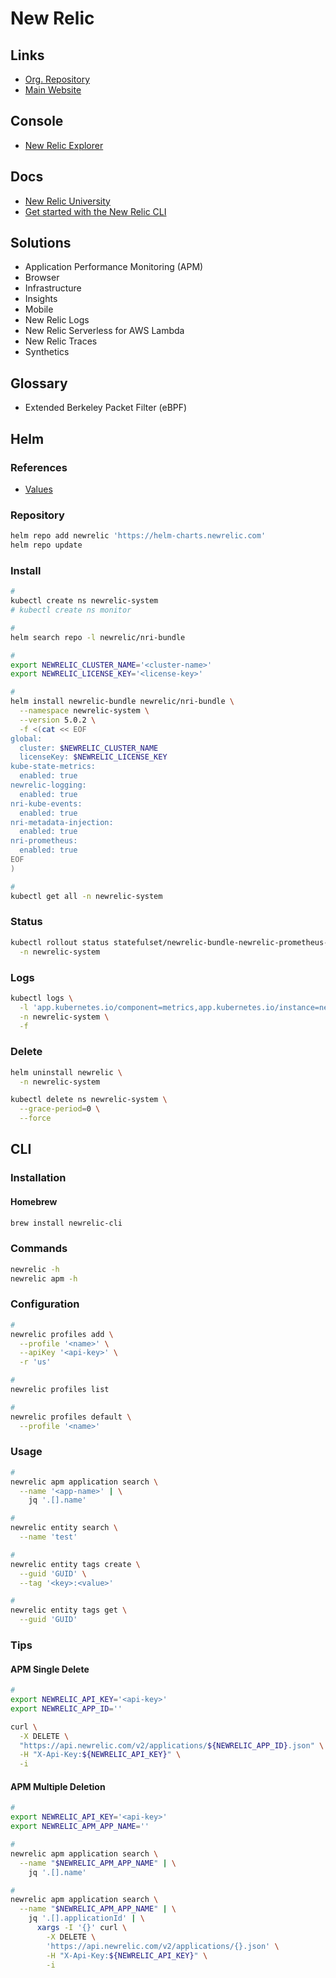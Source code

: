 # New Relic

<!--
https://www.youtube.com/watch?v=OOc8iN9dWfw

https://www.udemy.com/course/the-complete-introduction-to-new-relic-one/
https://www.udemy.com/course/new-relic-apm-application-performance-management-for-devops/
https://www.udemy.com/course/learn-new-relic-monitoring-and-devops-for-the-cloud-aws/
-->

## Links

- [Org. Repository](https://github.com/newrelic)
- [Main Website](https://newrelic.com)

## Console

- [New Relic Explorer](https://one.newrelic.com/launcher/)

## Docs

- [New Relic University](https://learn.newrelic.com)
- [Get started with the New Relic CLI](https://developer.newrelic.com/automate-workflows/get-started-new-relic-cli/)

## Solutions

- Application Performance Monitoring (APM)
- Browser
- Infrastructure
- Insights
- Mobile
- New Relic Logs
- New Relic Serverless for AWS Lambda
- New Relic Traces
- Synthetics

## Glossary

- Extended Berkeley Packet Filter (eBPF)

## Helm

### References

- [Values](https://github.com/newrelic/helm-charts/tree/master/charts/nri-bundle#values)

### Repository

```sh
helm repo add newrelic 'https://helm-charts.newrelic.com'
helm repo update
```

### Install

```sh
#
kubectl create ns newrelic-system
# kubectl create ns monitor

#
helm search repo -l newrelic/nri-bundle

#
export NEWRELIC_CLUSTER_NAME='<cluster-name>'
export NEWRELIC_LICENSE_KEY='<license-key>'

#
helm install newrelic-bundle newrelic/nri-bundle \
  --namespace newrelic-system \
  --version 5.0.2 \
  -f <(cat << EOF
global:
  cluster: $NEWRELIC_CLUSTER_NAME
  licenseKey: $NEWRELIC_LICENSE_KEY
kube-state-metrics:
  enabled: true
newrelic-logging:
  enabled: true
nri-kube-events:
  enabled: true
nri-metadata-injection:
  enabled: true
nri-prometheus:
  enabled: true
EOF
)

#
kubectl get all -n newrelic-system
```

### Status

```sh
kubectl rollout status statefulset/newrelic-bundle-newrelic-prometheus-agent \
  -n newrelic-system
```

### Logs

```sh
kubectl logs \
  -l 'app.kubernetes.io/component=metrics,app.kubernetes.io/instance=newrelic-bundle' \
  -n newrelic-system \
  -f
```

### Delete

```sh
helm uninstall newrelic \
  -n newrelic-system

kubectl delete ns newrelic-system \
  --grace-period=0 \
  --force
```

## CLI

### Installation

#### Homebrew

```sh
brew install newrelic-cli
```

### Commands

```sh
newrelic -h
newrelic apm -h
```

### Configuration

```sh
#
newrelic profiles add \
  --profile '<name>' \
  --apiKey '<api-key>' \
  -r 'us'

#
newrelic profiles list

#
newrelic profiles default \
  --profile '<name>'
```

<!--
newrelic profile configure \
  --profile '<name>'
-->

### Usage

```sh
#
newrelic apm application search \
  --name '<app-name>' | \
    jq '.[].name'

#
newrelic entity search \
  --name 'test'

#
newrelic entity tags create \
  --guid 'GUID' \
  --tag '<key>:<value>'

#
newrelic entity tags get \
  --guid 'GUID'
```

### Tips

#### APM Single Delete

```sh
#
export NEWRELIC_API_KEY='<api-key>'
export NEWRELIC_APP_ID=''

curl \
  -X DELETE \
  "https://api.newrelic.com/v2/applications/${NEWRELIC_APP_ID}.json" \
  -H "X-Api-Key:${NEWRELIC_API_KEY}" \
  -i
```

#### APM Multiple Deletion

```sh
#
export NEWRELIC_API_KEY='<api-key>'
export NEWRELIC_APM_APP_NAME=''

#
newrelic apm application search \
  --name "$NEWRELIC_APM_APP_NAME" | \
    jq '.[].name'

#
newrelic apm application search \
  --name "$NEWRELIC_APM_APP_NAME" | \
    jq '.[].applicationId' | \
      xargs -I '{}' curl \
        -X DELETE \
        'https://api.newrelic.com/v2/applications/{}.json' \
        -H "X-Api-Key:${NEWRELIC_API_KEY}" \
        -i
```

<!-- ####

1. Alerts & AI
2. Policies

Notification Channels -->

